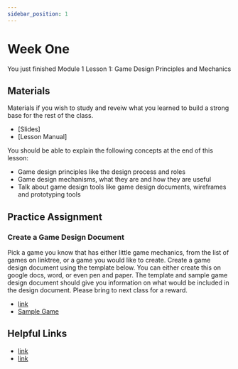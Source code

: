 ```yaml
---
sidebar_position: 1
---
```


# Week One

You just finished Module 1 Lesson 1: Game Design Principles and Mechanics

## Materials

Materials if you wish to study and reveiw what you learned to build a strong base for the rest of the class.

- [Slides]
- [Lesson Manual]

You should be able to explain the following concepts at the end of this lesson:

- Game design principles like the design process and roles
- Game design mechanisms, what they are and how they are useful
- Talk about game design tools like game design documents, wireframes and prototyping tools


## Practice Assignment

### Create a Game Design Document

Pick a game you know that has either little game mechanics, from the list of games on linktree, or a game you would like to create.
Create a game design document using the template below.  You can either create this on google docs, word, or even pen and paper.
The template and sample game design document should give you information on what would be included in the design document.
Please bring to next class for a reward.

- [link](http://google.com)
- [Sample Game](http://google.com)

## Helpful Links

- [link](http://google.com)
- [link](http://google.com)
